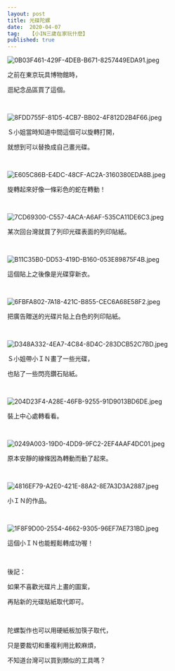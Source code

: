 ```yaml
---
layout: post
title: 光碟陀螺
date:  2020-04-07
tag:   【小IN三歲在家玩什麼】
published: true 
---
```

<p><img alt="0B03F461-429F-4DEB-B671-8257449EDA91.jpeg" src="https://pic.pimg.tw/smlife543/1582725132-1345760907_n.jpg" title="0B03F461-429F-4DEB-B671-8257449EDA91.jpeg"></p>

<p>之前在東京玩具博物館時，</p>

<p>逛紀念品區買了這個。</p>

<p>&nbsp;</p>

<p><img alt="8FDD755F-81D5-4CB7-BB02-4F812D2B4F66.jpeg" src="https://pic.pimg.tw/smlife543/1582725151-2491625462_n.jpg" title="8FDD755F-81D5-4CB7-BB02-4F812D2B4F66.jpeg"></p>

<p>Ｓ小姐當時知道中間這個可以旋轉打開，</p>

<p>就想到可以替換成自己畫光碟。</p>

<p>&nbsp;</p>

<p><img alt="E605C86B-E4DC-48CF-AC2A-3160380EDA8B.jpeg" src="https://pic.pimg.tw/smlife543/1582725135-2727179232_n.jpg" title="E605C86B-E4DC-48CF-AC2A-3160380EDA8B.jpeg"></p>

<p>旋轉起來好像一條彩色的蛇在轉動！</p>

<p>&nbsp;</p>

<p><img alt="7CD69300-C557-4ACA-A6AF-535CA11DE6C3.jpeg" src="https://pic.pimg.tw/smlife543/1582725135-2831827028_n.jpg" title="7CD69300-C557-4ACA-A6AF-535CA11DE6C3.jpeg"></p>

<p>某次回台灣就買了列印光碟表面的列印貼紙。</p>

<p>&nbsp;</p>

<p><img alt="B11C35B0-DD53-419D-B160-053E89875F4B.jpeg" src="https://pic.pimg.tw/smlife543/1582725136-2094934529_n.jpg" title="B11C35B0-DD53-419D-B160-053E89875F4B.jpeg"></p>

<p>這個貼上之後像是光碟穿新衣。</p>

<p>&nbsp;</p>

<p><img alt="6FBFA802-7A18-421C-B855-CEC6A68E58F2.jpeg" src="https://pic.pimg.tw/smlife543/1582725138-2097682953_n.jpg" title="6FBFA802-7A18-421C-B855-CEC6A68E58F2.jpeg"></p>

<p>把廣告贈送的光碟片貼上白色的列印貼紙。</p>

<p>&nbsp;</p>

<p><img alt="D348A332-4EA7-4C84-8D4C-283DCB52C7BD.jpeg" src="https://pic.pimg.tw/smlife543/1582725140-3698659000_n.jpg" title="D348A332-4EA7-4C84-8D4C-283DCB52C7BD.jpeg"></p>

<p>Ｓ小姐帶小ＩＮ畫了一些光碟，</p>

<p>也貼了一些閃亮鑽石貼紙。</p>

<p>&nbsp;</p>

<p><img alt="204D23F4-A28E-46FB-9255-91D9013BD6DE.jpeg" src="https://pic.pimg.tw/smlife543/1582725140-392439892_n.jpg" title="204D23F4-A28E-46FB-9255-91D9013BD6DE.jpeg"></p>

<p>裝上中心處轉看看。</p>

<p>&nbsp;</p>

<p><img alt="0249A003-19D0-4DD9-9FC2-2EF4AAF4DC01.jpeg" src="https://pic.pimg.tw/smlife543/1582725142-3024930990_n.jpg" title="0249A003-19D0-4DD9-9FC2-2EF4AAF4DC01.jpeg"></p>

<p>原本安靜的線條因為轉動而動了起來。</p>

<p>&nbsp;</p>

<p><img alt="4816EF79-A2E0-421E-88A2-8E7A3D3A2887.jpeg" src="https://pic.pimg.tw/smlife543/1582725143-122300929_n.jpg" title="4816EF79-A2E0-421E-88A2-8E7A3D3A2887.jpeg"></p>

<p>小ＩＮ的作品。</p>

<p>&nbsp;</p>

<p><img alt="1F8F9D00-2554-4662-9305-96EF7AE731BD.jpeg" src="https://pic.pimg.tw/smlife543/1582725146-1651239745_n.jpg" title="1F8F9D00-2554-4662-9305-96EF7AE731BD.jpeg"></p>

<p>這個小ＩＮ也能輕鬆轉成功喔！</p>

<p>&nbsp;</p>

<p>後記：</p>

<p>如果不喜歡光碟片上畫的圖案，</p>

<p>再貼新的光碟貼紙取代即可。</p>

<p>&nbsp;</p>

<p>陀螺製作也可以用硬紙板加筷子取代，</p>

<p>只是要裁切和重複利用比較麻煩，</p>

<p>不知道台灣可以買到類似的工具嗎？</p>

